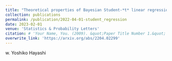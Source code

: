 ```yaml
---
title: "Theoretical properties of Bayesian Student-*t* linear regression"
collection: publications
permalink: /publication/2022-04-01-student_regression
date: 2023-02-01
venue: 'Statistics & Probability Letters'
citation: # 'Your Name, You. (2009). &quot;Paper Title Number 1.&quot; <i>Journal 1</i>. 1(1).'
overwrite_link: 'https://arxiv.org/abs/2204.02299'
---
```

w. Yoshiko Hayashi